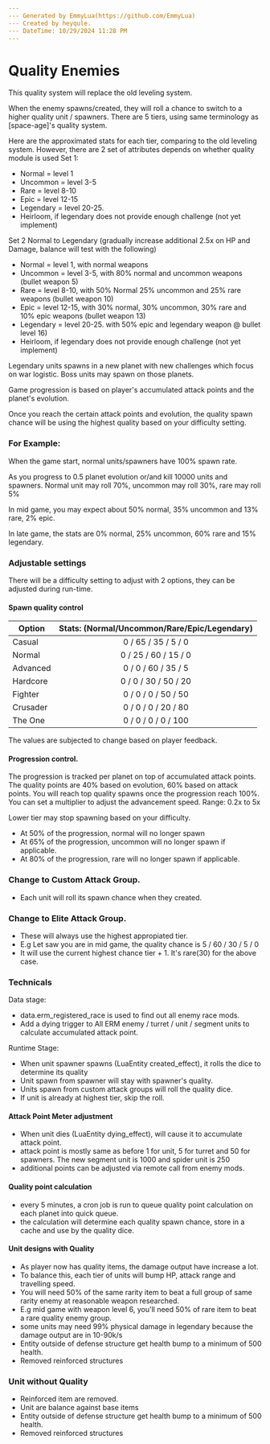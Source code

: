 ```yaml
---
--- Generated by EmmyLua(https://github.com/EmmyLua)
--- Created by heyqule.
--- DateTime: 10/29/2024 11:28 PM
---
```


# Quality Enemies
This quality system will replace the old leveling system.  

When the enemy spawns/created, they will roll a chance to switch to a higher quality unit / spawners.  There are 5 tiers, using same terminology as [space-age]'s quality system.

Here are the approximated stats for each tier, comparing to the old leveling system.  However, there are 2 set of attributes depends on whether quality module is used
Set 1:
- Normal = level 1
- Uncommon = level 3-5
- Rare = level 8-10
- Epic = level 12-15
- Legendary = level 20-25.
- Heirloom, if legendary does not provide enough challenge (not yet implement)

Set 2  Normal to Legendary (gradually increase additional 2.5x on HP and Damage, balance will test with the following)
- Normal = level 1, with normal weapons
- Uncommon = level 3-5, with 80% normal and uncommon weapons (bullet weapon 5)
- Rare = level 8-10, with 50% Normal 25% uncommon and 25% rare weapons (bullet weapon 10)
- Epic = level 12-15, with 30% normal, 30% uncommon, 30% rare and 10% epic weapons (bullet weapon 13)
- Legendary = level 20-25. with 50% epic and legendary weapon @ bullet level 16)
- Heirloom, if legendary does not provide enough challenge (not yet implement)

Legendary units spawns in a new planet with new challenges which focus on war logistic.  Boss units may spawn on those planets.

Game progression is based on player's accumulated attack points and the planet's evolution.     

Once you reach the certain attack points and evolution, the quality spawn chance will be using the highest quality based on your difficulty setting.

### For Example:
When the game start, normal units/spawners have 100% spawn rate.  

As you progress to 0.5 planet evolution or/and kill 10000 units and spawners.  Normal unit may roll 70%, uncommon may roll 30%, rare may roll 5%

In mid game, you may expect about 50% normal, 35% uncommon and 13% rare, 2% epic.

In late game, the stats are 0% normal, 25% uncommon, 60% rare and 15% legendary.


### Adjustable settings

There will be a difficulty setting to adjust with 2 options, they can be adjusted during run-time.

#### Spawn quality control 

| Option     | Stats: (Normal/Uncommon/Rare/Epic/Legendary) |
|------------|:--------------------------------------------:|
| Casual     |             0 / 65 / 35 / 5 / 0              |
| Normal     |             0 / 25 / 60 / 15 / 0             |
| Advanced   |             0 / 0 / 60 / 35 / 5              |
| Hardcore   |             0 / 0 / 30 / 50 / 20             |
| Fighter    |             0 / 0 / 0 / 50 / 50              |
| Crusader   |             0 / 0 / 0 / 20 / 80              |
| The One    |             0 / 0 / 0 / 0 / 100              |

The values are subjected to change based on player feedback.


#### Progression control.  
The progression is tracked per planet on top of accumulated attack points.
The quality points are 40% based on evolution, 60% based on attack points.
You will reach top quality spawns once the progression reach 100%.
You can set a multiplier to adjust the advancement speed. Range: 0.2x to 5x

Lower tier may stop spawning based on your difficulty.
- At 50% of the progression, normal will no longer spawn
- At 65% of the progression, uncommon will no longer spawn if applicable.
- At 80% of the progression, rare will no longer spawn if applicable.

### Change to Custom Attack Group.
- Each unit will roll its spawn chance when they created.

### Change to Elite Attack Group.
- These will always use the highest appropiated tier.
- E.g  Let saw you are in mid game, the quality chance is 5 / 60 / 30 / 5 / 0
- It will use the current highest chance tier + 1.  It's rare(30) for the above case.

### Technicals
Data stage:
- data.erm_registered_race is used to find out all enemy race mods.
- Add a dying trigger to All ERM enemy / turret / unit / segment units to calculate accumulated attack point.

Runtime Stage:
- When unit spawner spawns (LuaEntity created_effect), it rolls the dice to determine its quality
- Unit spawn from spawner will stay with spawner's quality.
- Units spawn from custom attack groups will roll the quality dice.
- If unit is already at highest tier, skip the roll.

#### Attack Point Meter adjustment
- When unit dies (LuaEntity dying_effect), will cause it to accumulate attack point.
- attack point is mostly same as before 1 for unit, 5 for turret and 50 for spawners.  The new segment unit is 1000 and spider unit is 250
- additional points can be adjusted via remote call from enemy mods.

#### Quality point calculation
- every 5 minutes, a cron job is run to queue quality point calculation on each planet into quick queue.
- the calculation will determine each quality spawn chance, store in a cache and use by the quality dice.


#### Unit designs with Quality
- As player now has quality items, the damage output have increase a lot.
- To balance this, each tier of units will bump HP, attack range and travelling speed.
- You will need 50% of the same rarity item to beat a full group of same rarity enemy at reasonable weapon researched.
- E.g mid game with weapon level 6, you'll need 50% of rare item to beat a rare quality enemy group.
- some units may need 99% physical damage in legendary because the damage output are in 10-90k/s
- Entity outside of defense structure get health bump to a minimum of 500 health.
- Removed reinforced structures

### Unit without Quality
- Reinforced item are removed.
- Unit are balance against base items
- Entity outside of defense structure get health bump to a minimum of 500 health.
- Removed reinforced structures